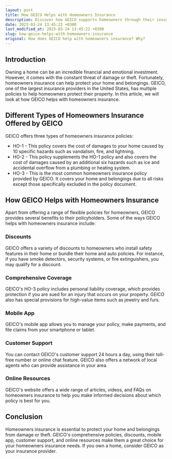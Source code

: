 ```yaml
---
layout: post
title: How GEICO Helps with Homeowners Insurance
description: Discover how GEICO supports homeowners through their insurance policies.
date: 2023-03-24 13:45:22 +0300
last_modified_at: 2023-03-24 13:45:22 +0300
slug: how-geico-helps-with-homeowners-insurance
original: How does GEICO help with homeowners insurance? Why?
---
```

## Introduction
Owning a home can be an incredible financial and emotional investment. However, it comes with the constant threat of damage or theft. Fortunately, homeowners insurance can help protect your home and belongings. GEICO, one of the largest insurance providers in the United States, has multiple policies to help homeowners protect their property. In this article, we will look at how GEICO helps with homeowners insurance.

## Different Types of Homeowners Insurance Offered by GEICO
GEICO offers three types of homeowners insurance policies:
* HO-1 - This policy covers the cost of damages to your home caused by 10 specific hazards such as vandalism, fire, and lightning.
* HO-2 - This policy supplements the HO-1 policy and also covers the cost of damages caused by an additional six hazards such as ice and accidental overflow from a plumbing or heating system.
* HO-3 - This is the most common homeowners insurance policy provided by GEICO. It covers your home and belongings due to all risks except those specifically excluded in the policy document.

## How GEICO Helps with Homeowners Insurance
Apart from offering a range of flexible policies for homeowners, GEICO provides several benefits to their policyholders. Some of the ways GEICO helps with homeowners insurance include:

### Discounts
GEICO offers a variety of discounts to homeowners who install safety features in their home or bundle their home and auto policies. For instance, if you have smoke detectors, security systems, or fire extinguishers, you may qualify for a discount.

### Comprehensive Coverage
GEICO's HO-3 policy includes personal liability coverage, which provides protection if you are sued for an injury that occurs on your property. GEICO also has special provisions for high-value items such as jewelry and furs.

### Mobile App
GEICO's mobile app allows you to manage your policy, make payments, and file claims from your smartphone or tablet.

### Customer Support
You can contact GEICO's customer support 24 hours a day, using their toll-free number or online chat feature. GEICO also offers a network of local agents who can provide assistance in your area.

### Online Resources
GEICO's website offers a wide range of articles, videos, and FAQs on homeowners insurance to help you make informed decisions about which policy is best for you.

## Conclusion
Homeowners insurance is essential to protect your home and belongings from damage or theft. GEICO's comprehensive policies, discounts, mobile app, customer support, and online resources make them a great choice for your homeowners insurance needs. If you own a home, consider GEICO as your insurance provider.